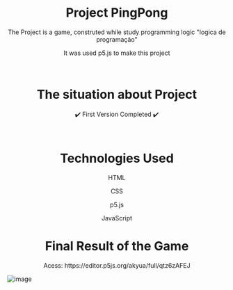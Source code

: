 <h1 align="center"> Project PingPong </h1>

<p align="center"> The Project is a game, construted while study programming logic "logica de programação" </p>
<p align="center"> It was used p5.js to make this project </p>

<br>

<h1 align="center"> The situation about Project </h1>

<p align="center"> ✔️ First Version Completed ✔️ </p>

<br>

<h1 align="center"> Technologies Used </h1>

<p align="center"> HTML </p>
<p align="center"> CSS </p>
<p align="center"> p5.js </p>
<p align="center"> JavaScript </p>

<h1 align="center"> Final Result of the Game </h1>

<p align="center"> Acess: https://editor.p5js.org/akyua/full/qtz6zAFEJ </p>

![image](https://user-images.githubusercontent.com/75745796/189398869-97b0b03f-1edb-4df8-8839-ae9eed6d2362.png)

